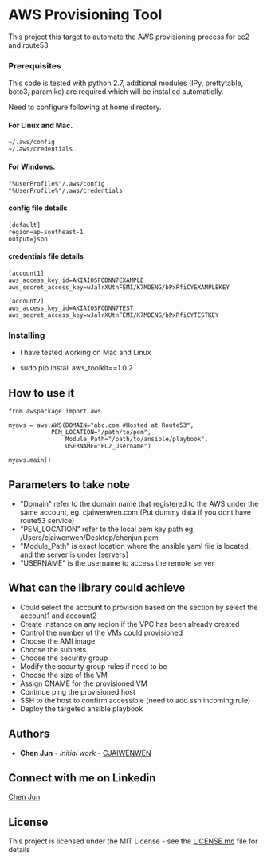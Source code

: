 # AWS Provisioning Tool

This project this target to automate the AWS provisioning process for ec2 and route53

### Prerequisites

This code is tested with python 2.7, addtional modules (IPy, prettytable, boto3, paramiko) are required which will be installed automaticlly.

Need to configure following at home directory.

#### For Linux and Mac.
```
~/.aws/config
~/.aws/credentials
```

#### For Windows.
```
"%UserProfile%"/.aws/config
"%UserProfile%"/.aws/credentials
```

#### config file details
```
[default]
region=ap-southeast-1
output=json
```
#### credentials file details
```
[account1]
aws_access_key_id=AKIAIOSFODNN7EXAMPLE
aws_secret_access_key=wJalrXUtnFEMI/K7MDENG/bPxRfiCYEXAMPLEKEY

[account2]
aws_access_key_id=AKIAIOSFODNN7TEST
aws_secret_access_key=wJalrXUtnFEMI/K7MDENG/bPxRfiCYTESTKEY
```

### Installing

* I have tested working on Mac and Linux

* sudo pip install aws_toolkit==1.0.2

## How to use it

```
from awspackage import aws

myaws = aws.AWS(DOMAIN="abc.com #Hosted at Route53",
        	PEM_LOCATION="/path/to/pem",
                Module_Path="/path/to/ansible/playbook",
                USERNAME="EC2_Username")

myaws.main()
```

## Parameters to take note

* "Domain" refer to the domain name that registered to the AWS under the same account, eg. cjaiwenwen.com (Put dummy data if you dont have route53 service)
* "PEM_LOCATION" refer to the local pem key path eg, /Users/cjaiwenwen/Desktop/chenjun.pem 
* "Module_Path" is exact location where the ansible yaml file is located, and the server is under [servers]
* "USERNAME" is the username to access the remote server 

## What can the library could achieve

* Could select the account to provision based on the section by select the account1 and account2
* Create instance on any region if the VPC has been already created
* Control the number of the VMs could provisioned
* Choose the AMI image
* Choose the subnets
* Choose the security group
* Modify the security group rules if need to be
* Choose the size of the VM
* Assign CNAME for the provisioned VM
* Continue ping the provisioned host
* SSH to the host to confirm accessible (need to add ssh incoming rule)
* Deploy the targeted ansible playbook 

## Authors

* **Chen Jun** - *Initial work* - [CJAIWENWEN](https://github.com/cjaiwenwen)

## Connect with me on Linkedin

[Chen Jun](https://www.linkedin.com/in/cjaiwenwen/) 

## License

This project is licensed under the MIT License - see the [LICENSE.md](LICENSE.md) file for details







